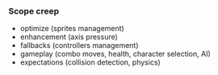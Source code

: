 ### Scope creep

- optimize (sprites management)
- enhancement (axis pressure)
- fallbacks (controllers management)
- gameplay (combo moves, health, character selection, AI)
- expectations (collision detection, physics)
